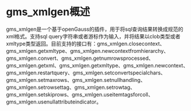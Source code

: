 # gms_xmlgen概述

gms_xmlgen是一个基于openGauss的插件，用于将sql查询结果转换成规范的xml格式。支持sql query字符串或者游标作为输入，并将结果以clob类型或者xmltype类型返回。目前支持的接口有：gms_xmlgen.closecontext、gms_xmlgen.getxmltype、gms_xmlgen.newcontextfromhierarchy、gms_xmlgen.convert、gms_xmlgen.getnumrowsprocessed、gms_xmlgen.getxml、gms_xmlgen.getxmltype、gms_xmlgen.newcontext、gms_xmlgen.restartquery、gms_xmlgen.setconvertspecialchars、gms_xmlgen.setmaxrows、gms_xmlgen.setnullhandling、gms_xmlgen.setrowsettag、gms_xmlgen.setrowtag、gms_xmlgen.setskiprows、gms_xmlgen.useitemtagsforcoll、gms_xmlgen.usenullattributeindicator。